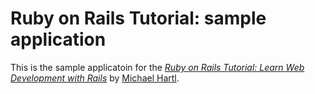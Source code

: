 # Ruby on Rails Tutorial: sample application

This is the sample applicatoin for the
[*Ruby on Rails Tutorial:
Learn Web Development with Rails*](http://www.railstutorial.org/)
by [Michael Hartl](http://www.michaelhartl.com/).
